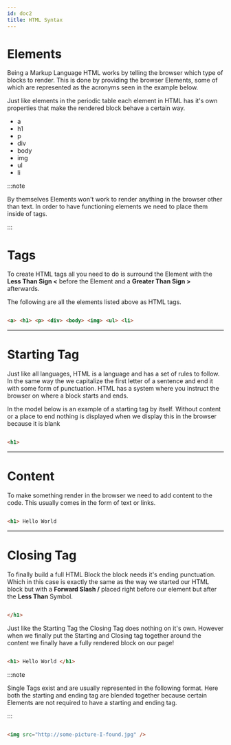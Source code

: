 ```yaml
---
id: doc2
title: HTML Syntax
---
```


# Elements

Being a Markup Language HTML works by telling the browser which type of blocks to render. This is done by providing the browser Elements, some of which are represented as the acronyms seen in the example below.

Just like elements in the periodic table each element in HTML has it's own properties that make the rendered block behave a certain way.

- a
- h1
- p 
- div
- body
- img
- ul 
- li

:::note

By themselves Elements won't work to render anything in the browser other than text. In order to have functioning elements we need to place them inside of tags.

:::


# Tags 

To create HTML tags all you need to do is surround the Element with the **Less Than Sign <** before the Element and a **Greater Than Sign >** afterwards.

The following are all the elements listed above as HTML tags.

```html

<a> <h1> <p> <div> <body> <img> <ul> <li>         

```

---

# Starting Tag

Just like all languages, HTML is a language and has a set of rules to follow. In the same way the we capitalize the first letter of a sentence and end it with some form of punctuation. HTML has a system where you instruct the browser on where a block starts and ends. 

In the model below is an example of a starting tag by itself. Without content or a place to end nothing is displayed when we display this in the browser because it is blank

```html

<h1>

```

---

# Content

To make something render in the browser we need to add content to the code. This usually comes in the form of text or links. 

```html

<h1> Hello World

```

---

# Closing Tag

To finally build a full HTML Block the block needs it's ending punctuation. Which in this case is exactly the same as the way we started our HTML block but with a **Forward Slash /** placed right before our element but after the **Less Than** Symbol. 

```html

</h1>

```

Just like the Starting Tag the Closing Tag does nothing on it's own. However when we finally put the Starting and Closing tag together around the content we finally have a fully rendered block on our page! 

```html

<h1> Hello World </h1>

```

:::note

Single Tags exist and are usually represented in the following format. Here both the starting and ending tag are blended together because certain Elements are not required to have a starting and ending tag.

:::

```html

<img src="http://some-picture-I-found.jpg" />

```
